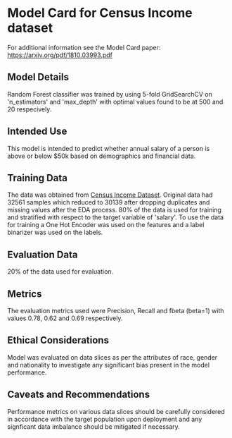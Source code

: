 # Model Card for Census Income dataset

For additional information see the Model Card paper: https://arxiv.org/pdf/1810.03993.pdf

## Model Details
Random Forest classifier was trained by using 5-fold GridSearchCV on 'n_estimators' and 'max_depth' with optimal values found to be at 500 and 20 respecively. 
## Intended Use
This model is intended to predict whether annual salary of a person is above or below $50k based on demographics and financial data.
## Training Data
The data was obtained from [Census Income Dataset](https://archive.ics.uci.edu/ml/datasets/census+income). Original data had 32561 samples which reduced to 30139 after dropping duplicates and missing values after the EDA process. 80% of the data is used for training and stratified with respect to the target variable of 'salary'. To use the data for training a One Hot Encoder was used on the features and a label binarizer was used on the labels.
## Evaluation Data
20% of the data used for evaluation.
## Metrics
The evaluation metrics used were Precision, Recall and fbeta (beta=1) with values 0.78, 0.62 and 0.69 respectively.

## Ethical Considerations
Model was evaluated on data slices as per the attributes of race, gender and nationality to investigate any significant bias present in the model performance.
## Caveats and Recommendations
Performance metrics on various data slices should be carefully considered in accordance with the target population upon deployment and any signficant data imbalance should be mitigated if necessary.
